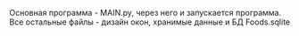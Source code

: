 Основная программа - MAIN.py, через него и запускается программа.
Все остальные файлы - дизайн окон, хранимые данные и БД Foods.sqlite

